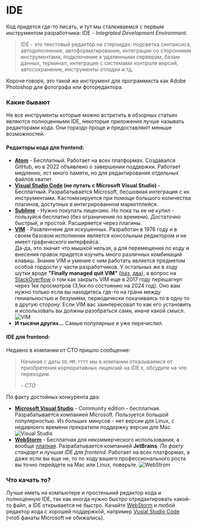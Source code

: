 # IDE

Код придется где-то писать, и тут мы сталкиваемся c
первым инструментом разработчика: IDE - _Integrated Development Environment_.

>IDE - это текстовый редактор на стероидах: подсветка синтаксиса, 
> автодополнение, автоформатирование, 
> интеграции со сторонними инструментами, 
> подключение к удаленными серверам, базам данных, терминал, 
> интеграция с системами контроля версий, автосохранение, 
> инструменты отладки и тд.

Короче говоря, это такой же инструмент для программиста как Adobe Photoshop для фотографа или фоторедактора.

### Какие бывают

Не все инструменты которые можно встретить в обзорных статьях являются полноценными IDE,
некоторые приложения лучше называть редакторами кода. Они гораздо проще 
и предоставляют меньше возможностей. 

#### Редакторы кода для frontend:

+ **[Atom](https://atom-editor.cc)** - Бесплатный. Работает на всех платформах. Создавался GitHub, но в 2022 объявлено о завершении поддержки. Работает медленно, ест много памяти, но для редактирования отдельных файлов хватит.
+ **[Visual Studio Code](https://code.visualstudio.com) (не путать с Microsoft Visual Studio)** - Бесплатный. Разрабатывается Microsoft, бесшовная интеграция с их инструментами. Кастомизируется при помощи большого количества плагинов, доступных в интегрированном маркетплейсе.
+ **[Sublime](https://www.sublimetext.com)** - Нужно покупать лицензию. Но пока ты ее не купил - пользуйся бесплатно (без ограничения по времени). Достаточно быстрый, и простой. Расширяется через плагины.
+ **[VIM](https://www.vim.org/)** - Развленчеие для искушенных. Разработан в 1976 году и в своем базовом исполнении является консольным редактором и не имеет графического интерфейса.  
Да-да, это значит что мышкой нельзя, а для перемещения по коду и внесения правок придется изучить много различных комбинаций клавиш. 
Знание VIM и умение с ним работать является предметом особой гордости у части разработчиков. У остальных же в ходу шутки вроде **"Finally managed quit VIM"** ([раз](https://devhumor.com/media/finally-managed-to-quit-vim), [два](https://www.reddit.com/r/linuxmasterrace/comments/p4zi52/guys_i_think_ive_finally_learned_how_to_quit_vim/)), 
а вопрос на [StackOverflow](https://stackoverflow.com/questions/11828270/how-do-i-exit-vim) о том как закрыть VIM еще в 2017 году перешагнул через 1кк просмотров (3,1кк по состоянию на 2024 год). 
Оно вам нужно только если вы находитесь где-то на грани между гениальностью и безумием, периодически покачиваясь то в одну то в другую сторону. 
Если VIM вас заинтересовал то как его установить и использовать вы должны разобраться сами, иначе какой смысл.
![VIM](/TheTechTales/assets/VIM_screenshot.png)
+ **И тысячи других...** Самые популярные я уже перечислил.

#### IDE для frontend:

Недавно в компании от CTO пришло сообщение: 
> Начиная с даты `DD.MM.YYYY` мы в компании отказываемся от 
> приобретения корпоративных лицензий на IDE `X`, обсудите на что переходим.
> 
> *- CTO*

По факту достойных конкурента два:
+ **[Microsoft Visual Studio](https://visualstudio.microsoft.com/vs/community/)** - Community edition - бесплатная. Разрабатывается компанией Microsoft. Пользуется большой популярностью. Из больших минусов - нет версии для Linux, с недавноего времени прекратили поддержку версии для Mac ![Visual Studio](/TheTechTales/assets/VisualStudio_screenshot.png)
+ **[WebStorm](https://www.jetbrains.com/ru-ru/webstorm/)** - Бесплатная для некоммерческого использования, а вообще [платная](https://www.jetbrains.com/ru-ru/webstorm/buy/?section=personal&billing=monthly). Разрабатывается компанией **JetBrains**. _По факту стандарт и лучшая IDE для frontend_. Работает на всех платформах, а даже если вы еще не, то по ходу вашего профессионального роста вы точно перейдете на Mac или Linux, поверьте. ![WebStrom](/TheTechTales/assets/WebStorm_screenshot.png)

### Что качать то?

Лучше иметь на компьютере и простенький редактор кода и полноценную IDE, так как иногда нужно быстро отредактировать какой-то файл, а IDE открывается не быстро.
Качайте [WebStorm](https://www.jetbrains.com/ru-ru/webstorm/) и любой редактор кода с хорошей поддержкой, например [Vusial Studio Code](https://code.visualstudio.com) (чтоб фанаты Microsoft не обижались).









